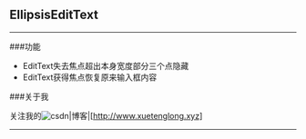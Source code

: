 ## EllipsisEditText
----


###功能


- EditText失去焦点超出本身宽度部分三个点隐藏
- EditText获得焦点恢复原来输入框内容




###关于我


关注我的![csdn](https://github.com/xuetenglong/README/blob/master/img/csdn.png "csdnlogo")|博客|[http://www.xuetenglong.xyz]






*******************
[csdn]:http://www.xuetenglong.xyz


[http://www.xuetenglong.xyz]:https://www.xuetenglong.xyz

